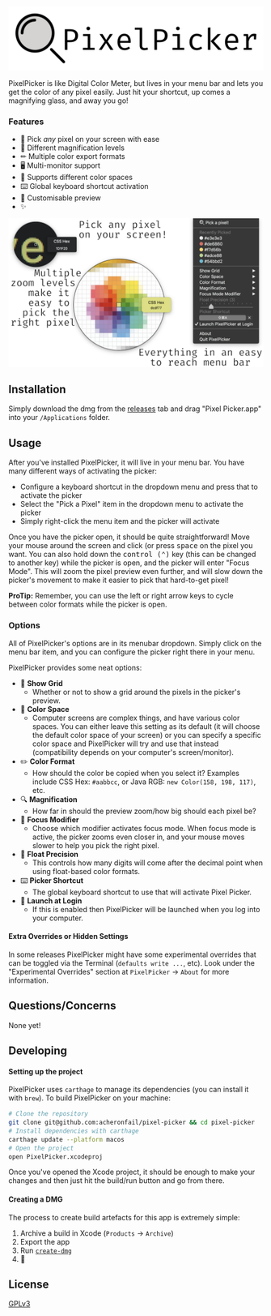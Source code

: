 ![PixelPicker Banner](./Resources/banner.png)

PixelPicker is like Digital Color Meter, but lives in your menu bar and lets you get the color of any pixel easily. Just hit your shortcut, up comes a magnifying glass, and away you go!

### Features

* 📸 Pick *any* pixel on your screen with ease
* 🔎 Different magnification levels
* ✏ Multiple color export formats
* 🖥 Multi-monitor support
* 🎨 Supports different color spaces
* ⌨️ Global keyboard shortcut activation
* 🌄 Customisable preview
* ✨

![demo of pixel-picker](./Resources/demo.png)

## Installation

Simply download the dmg from the [releases](https://github.com/acheronfail/pixel-picker/releases) tab and drag "Pixel Picker.app" into your `/Applications` folder.

## Usage

After you've installed PixelPicker, it will live in your menu bar. You have many different ways of activating the picker:

* Configure a keyboard shortcut in the dropdown menu and press that to activate the picker
* Select the "Pick a Pixel" item in the dropdown menu to activate the picker
* Simply right-click the menu item and the picker will activate

Once you have the picker open, it should be quite straightforward! Move your mouse around the screen and click (or press <kbd>space</kbd> on the pixel you want.
You can also hold down the <kbd>control (⌃)</kbd> key (this can be changed to another key) while the picker is open, and the picker will enter "Focus Mode". This will zoom the pixel preview even further, and will slow down the picker's movement to make it easier to pick that hard-to-get pixel!

**ProTip:** Remember, you can use the left or right arrow keys to cycle between color formats while the picker is open.

### Options

All of PixelPicker's options are in its menubar dropdown. Simply click on the menu bar item, and you can configure the picker right there in your menu.

PixelPicker provides some neat options:

* 🔳 **Show Grid**
    * Whether or not to show a grid around the pixels in the picker's preview.
* 🎨 **Color Space**
    * Computer screens are complex things, and have various color spaces. You can either leave this setting as its default (it will choose the default color space of your screen) or you can specify a specific color space and PixelPicker will try and use that instead (compatibility depends on your computer's screen/monitor).
* ✏️ **Color Format**
    * How should the color be copied when you select it? Examples include CSS Hex: `#aabbcc`, or Java RGB: `new Color(158, 198, 117)`, etc.
* 🔍 **Magnification**
	- How far in should the preview zoom/how big should each pixel be?
* 🧐 **Focus Modifier**
    * Choose which modifier activates focus mode. When focus mode is active, the picker zooms even closer in, and your mouse moves slower to help you pick the right pixel.
* 🔢 **Float Precision**
    * This controls how many digits will come after the decimal point when using float-based color formats.
* ⌨️ **Picker Shortcut**
    * The global keyboard shortcut to use that will activate Pixel Picker.
* 🚀 **Launch at Login**
    * If this is enabled then PixelPicker will be launched when you log into your computer.

#### Extra Overrides or Hidden Settings

In some releases PixelPicker might have some experimental overrides that can be toggled via the Terminal (`defaults write ...`, etc). Look under the "Experimental Overrides" section at `PixelPicker` -> `About` for more information.

## Questions/Concerns

None yet!

## Developing

#### Setting up the project

PixelPicker uses `carthage` to manage its dependencies (you can install it with `brew`). To build PixelPicker on your machine:

```bash
# Clone the repository
git clone git@github.com:acheronfail/pixel-picker && cd pixel-picker
# Install dependencies with carthage
carthage update --platform macos
# Open the project
open PixelPicker.xcodeproj
```

Once you've opened the Xcode project, it should be enough to make your changes and then just hit the build/run button and go from there.

#### Creating a DMG

The process to create build artefacts for this app is extremely simple:

1. Archive a build in Xcode (`Products` -> `Archive`)
2. Export the app
3. Run [`create-dmg`](https://github.com/sindresorhus/create-dmg)
4. 🎉

## License

[GPLv3](./LICENSE)
